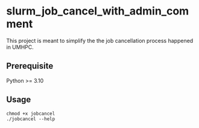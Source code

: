 # slurm_job_cancel_with_admin_comment
This project is meant to simplify the the job cancellation process happened in UMHPC.

## Prerequisite
Python >= 3.10

## Usage
```
chmod +x jobcancel
./jobcancel --help
```
